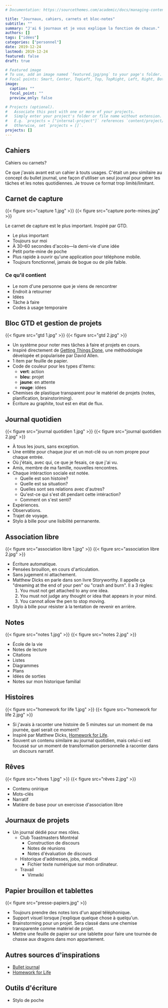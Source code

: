 ```yaml
---
# Documentation: https://sourcethemes.com/academic/docs/managing-content/

title: "Journaux, cahiers, carnets et bloc-notes"
subtitle: ""
summary: "J'ai 6 journaux et je vous explique la fonction de chacun."
authors: []
tags: ["idées"]
categories: ["personnel"]
date: 2019-12-24
lastmod: 2019-12-24
featured: false
draft: true

# Featured image
# To use, add an image named `featured.jpg/png` to your page's folder.
# Focal points: Smart, Center, TopLeft, Top, TopRight, Left, Right, BottomLeft, Bottom, BottomRight.
image:
  caption: ""
  focal_point: ""
  preview_only: false

# Projects (optional).
#   Associate this post with one or more of your projects.
#   Simply enter your project's folder or file name without extension.
#   E.g. `projects = ["internal-project"]` references `content/project/deep-learning/index.md`.
#   Otherwise, set `projects = []`.
projects: []
---
```


## Cahiers

Cahiers ou carnets?

Ce que j'avais avant est un cahier à touts usages.
C'était un peu similaire au concept du bullet journal,
une façon d'utiliser un seul journal pour gérer les tâches et les notes quotidiennes.
Je trouve ce format trop limité/limitant.


## Carnet de capture

{{< figure src="capture 1.jpg" >}}
{{< figure src="capture porte-mines.jpg" >}}

Le carnet de capture est le plus important.
Inspiré par GTD.

* Le plus important
* Toujours sur moi
* À 30–60 secondes d'accès—la demi-vie d'une idée
* Petit porte-mine de poche
* Plus rapide à ouvrir qu'une application pour téléphone mobile.
* Toujours fonctionnel, jamais de bogue ou de pile faible.


### Ce qu'il contient

* Le nom d'une personne que je viens de rencontrer
* Endroit à retourner
* Idées
* Tâche à faire
* Codes à usage temporaire


## Bloc GTD et gestion de projets

{{< figure src="gtd 1.jpg" >}}
{{< figure src="gtd 2.jpg" >}}

* Un système pour noter mes tâches à faire et projets en cours.
* Inspiré directement de [Getting Things Done](https://gettingthingsdone.com/what-is-gtd/), une méthodologie dévelopée et popularisée par David Allen.
* 1 item par feuille de papier.
* Code de couleur pour les types d'items:
  * **vert**: action
  * **bleu**: projet
  * **jaune**: en attente
  * **rouge**: idées
* Chemises de plastique transparent pour le matériel de projets (notes, planification, brainstoriming).
* Écriture au graphite, tout est en état de flux.


## Journal quotidien

{{< figure src="journal quotidien 1.jpg" >}}
{{< figure src="journal quotidien 2.jpg" >}}

* À tous les jours, sans exception.
* Une entête pour chaque jour et un mot-clé ou un nom propre pour chaque entrée.
* Où j'étais, avec qui, ce que je fesais, ce que j'ai vu.
* Amis, membre de ma famille, nouvelles rencontres.
* Chaque intéraction sociale est notée.
    * Quelle est son histoire?
    * Quelle est sa situation?
    * Quelles sont ses relations avec d'autres?
    * Qu'est-ce qui s'est dit pendant cette intéraction?
    * Comment on s'est senti?
* Expériences.
* Observations.
* Trajet de voyage.
* Stylo à bille pour une lisibilité permanente.


## Association libre

{{< figure src="association libre 1.jpg" >}}
{{< figure src="association libre 2.jpg" >}}

* Écriture automatique.
* Pensées brouillon, en cours d'articulation.
* Sans jugement ni attachement.
* Matthew Dicks en parle dans son livre Storyworthy. Il appelle ça "dreaming at the end of your pen" ou "crash and burn". Il a 3 règles:
  1. You must not get attached to any one idea.
  2. You must not judge any thought or idea that appears in your mind.
  3. You cannot allow the pen to stop moving.
* Stylo à bille pour résister à la tentation de revenir en arrière.


## Notes

{{< figure src="notes 1.jpg" >}}
{{< figure src="notes 2.jpg" >}}

* École de la vie
* Notes de lecture
* Citations
* Listes
* Diagrammes
* Plans
* Idées de sorties
* Notes sur mon historique familial


## Histoires

{{< figure src="homework for life 1.jpg" >}}
{{< figure src="homework for life 2.jpg" >}}

* Si j'avais à raconter une histoire de 5 minutes sur un moment de ma journée, quel serait ce moment?
* Inspiré par Matthew Dicks, [Homework for Life](http://www.matthewdicks.com/matthewdicksblog/2015/12/13/tedx-berkshires-homework-for-life).
* Souvent un contenu similaire au journal quotidien, mais celui-ci est focussé sur un moment de transformation personnelle à raconter dans un discours narratif.


## Rêves

{{< figure src="rêves 1.jpg" >}}
{{< figure src="rêves 2.jpg" >}}

* Contenu onirique
* Mots-clés
* Narratif
* Matière de base pour un exercisse d'association libre


## Journaux de projets

* Un journal dédié pour mes rôles.
  * Club Toastmasters Montréal
    * Construction de discours
    * Notes de réunions
    * Notes d'évaluation de discours
  * Historique d'addresses, jobs, médical
    * Fichier texte numérique sur mon ordinateur.
  * Travail
    * Vimwiki


## Papier brouillon et tablettes

{{< figure src="presse-papiers.jpg" >}}

* Toujours prendre des notes lors d'un appel téléphonique.
* Support visuel lorsque j'explique quelque chose à quelqu'un.
* Brainstorming pour un projet. Sera classé dans une chemise transparente comme matériel de projet.
* Mettre une feuille de papier sur une tablette pour faire une tournée de chasse aux dragons dans mon appartement.


## Autres sources d'inspirations

* [Bullet journal](https://bulletjournal.com/)
* [Homework for Life](http://www.matthewdicks.com/matthewdicksblog/2015/12/13/tedx-berkshires-homework-for-life)


## Outils d'écriture

* Stylo de poche
